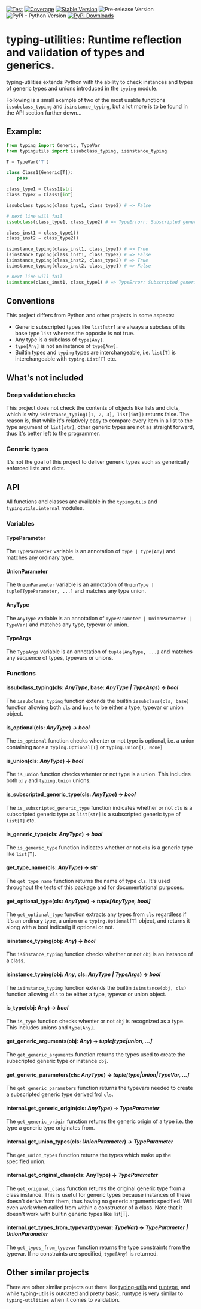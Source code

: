 [![Test](https://github.com/apmadsen/typing-utilities/actions/workflows/python-test.yml/badge.svg)](https://github.com/apmadsen/typing-utilities/actions/workflows/python-test.yml)
[![Coverage](https://github.com/apmadsen/typing-utilities/actions/workflows/python-test-coverage.yml/badge.svg)](https://github.com/apmadsen/typing-utilities/actions/workflows/python-test-coverage.yml)
[![Stable Version](https://img.shields.io/pypi/v/typing-utilities?label=stable&sort=semver&color=blue)](https://github.com/apmadsen/typing-utilities/releases)
![Pre-release Version](https://img.shields.io/github/v/release/apmadsen/typing-utilities?label=pre-release&include_prereleases&sort=semver&color=blue)
![PyPI - Python Version](https://img.shields.io/pypi/pyversions/typing-utilities)
[![PyPI Downloads](https://static.pepy.tech/badge/typing-utilities/week)](https://pepy.tech/projects/typing-utilities)

# typing-utilities: Runtime reflection and validation of types and generics.

typing-utilities extends Python with the ability to check instances and types of generic types and unions introduced in the `typing` module.

Following is a small example of two of the most usable functions `issubclass_typing` and `isinstance_typing`, but a lot more is to be found in the API section further down...

## Example:

```python
from typing import Generic, TypeVar
from typingutils import issubclass_typing, isinstance_typing

T = TypeVar('T')

class Class1(Generic[T]):
    pass

class_type1 = Class1[str]
class_type2 = Class1[int]

issubclass_typing(class_type1, class_type2) # => False

# next line will fail
issubclass(class_type1, class_type2) # => TypeErrorr: Subscripted generics cannot be used with class and instance checks

class_inst1 = class_type1()
class_inst2 = class_type2()

isinstance_typing(class_inst1, class_type1) # => True
isinstance_typing(class_inst1, class_type2) # => False
isinstance_typing(class_inst2, class_type2) # => True
isinstance_typing(class_inst2, class_type1) # => False

# next line will fail
isinstance(class_inst1, class_type1) # => TypeError: Subscripted generics cannot be used with class and instance checks
```

## Conventions

This project differs from Python and other projects in some aspects:

- Generic subscripted types like `list[str]` are always a subclass of its base type `list` whereas the opposite is not true.
- Any type is a subclass of `type[Any]`.
- `type[Any]` is not an instance of `type[Any]`.
- Builtin types and `typing` types are interchangeable, i.e. `list[T]` is interchangeable with `typing.List[T]` etc.

## What's not included

### Deep validation checks

This project does not check the contents of objects like lists and dicts, which is why `isinstance_typing([1, 2, 3], list[int])` returns false. The reason is, that while it's relatively easy to compare every item in a list to the type argument of `list[str]`, other generic types are not as straight forward, thus it's better left to the programmer.

### Generic types

It's not the goal of this project to deliver generic types such as generically enforced lists and dicts.

## API

All functions and classes are available in the `typingutils` and `typingutils.internal` modules.

### Variables

#### TypeParameter

The `TypeParameter` variable is an annotation of `type | type[Any]` and matches any ordinary type.

#### UnionParameter

The `UnionParameter` variable is an annotation of `UnionType | tuple[TypeParameter, ...]` and matches any type union.

#### AnyType

The `AnyType` variable is an annotation of `TypeParameter | UnionParameter | TypeVar]` and matches any type, typevar or union.

#### TypeArgs

The `TypeArgs` variable is an annotation of `tuple[AnyType, ...]` and matches any sequence of types, typevars or unions.

### Functions

#### issubclass_typing(cls: _AnyType_, base: _AnyType | TypeArgs_) -> _bool_

The `issubclass_typing` function extends the builtin `issubclass(cls, base)` function allowing both `cls` and `base` to be either a type, typevar or union object.

#### is_optional(cls: _AnyType_) -> _bool_

The `is_optional` function checks whenter or not type is optional, i.e. a union containing `None` a `typing.Optional[T]` or `typing.Union[T, None]`

#### is_union(cls: _AnyType_) -> _bool_

The `is_union` function checks whenter or not type is a union. This includes both `x|y` and `typing.Union` unions.

#### is_subscripted_generic_type(cls: _AnyType_) -> _bool_

The `is_subscripted_generic_type` function indicates whether or not `cls` is a subscripted generic type as `list[str]` is a subscripted generic type of `list[T]` etc.

#### is_generic_type(cls: _AnyType_) -> _bool_

The `is_generic_type` function  indicates whether or not `cls` is a generic type like `list[T]`.

#### get_type_name(cls: _AnyType_) -> _str_

The `get_type_name` function returns the name of type `cls`. It's used throughout the tests of this package and for documentational purposes.

#### get_optional_type(cls: _AnyType_) -> _tuple[AnyType, bool]_

The `get_optional_type` function extracts any types from `cls` regardless if it's an ordinary type, a union or a `typing.Optional[T]` object, and returns it along with a bool indicatig if optional or not.

#### isinstance_typing(obj: _Any_) -> _bool_

The `isinstance_typing` function checks whether or not `obj` is an instance of a class.

#### isinstance_typing(obj: _Any_, cls: _AnyType | TypeArgs_) -> _bool_

The `isinstance_typing` function extends the builtin `isinstance(obj, cls)` function allowing `cls` to be either a type, typevar or union object.

#### is_type(obj: Any) -> _bool_

The `is_type` function checks whenter or not `obj` is recognized as a type. This includes unions and `type[Any]`.

#### get_generic_arguments(obj: _Any_) -> _tuple[type|union, ...]_

The `get_generic_arguments` function returns the types used to create the subscripted generic type or instance `obj`.

#### get_generic_parameters(cls: _AnyType_) -> _tuple[type|union|TypeVar, ...]_

The `get_generic_parameters` function returns the typevars needed to create a subscripted generic type derived frol `cls`.

#### internal.get_generic_origin(cls: _AnyType_) -> _TypeParameter_

The `get_generic_origin` function returns the generic origin of a type i.e. the type a generic type originates from.

#### internal.get_union_types(cls: _UnionParameter_) -> _TypeParameter_

The `get_union_types` function returns the types which make up the specified union.

#### internal.get_original_class(cls: AnyType) -> _TypeParameter_

The `get_original_class` function returns the original generic type from a class instance. This is useful for generic types because instances of these doesn't derive from them, thus having no generic arguments specified. Will even work when called from within a constructor of a class. Note that it doesn't work with builtin generic types like list[T].

#### internal.get_types_from_typevar(typevar: _TypeVar_) -> _TypeParameter | UnionParameter_

The `get_types_from_typevar` function returns the type constraints from the typevar. If no constraints are specified, `type[Any]` is returned.

## Other similar projects

There are other similar projects out there like [typing-utils](https://pypi.org/project/typing-utils/) and [runtype](https://pypi.org/project/runtype/), and while typing-utils is outdated and pretty basic, runtype is very similar to `typing-utilities` when it comes to validation.